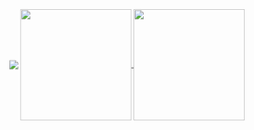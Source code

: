 <img align="center" src="https://streak-stats.demolab.com/?user=brianveltman" />

<a href="https://github.com/anuraghazra/github-readme-stats">
  <img height=200 align="center" src="https://github-readme-stats.vercel.app/api?username=brianveltman&hide=contribs&show=prs_merged,prs_merged_percentage&show_icons=true&rank_icon=github&bg_color=00000000&hide_border=true&title_color=1f6feb&icon_color=1f6feb&text_color=7e8590" />
</a>
<a href="https://github.com/anuraghazra/github-readme-stats">
  <img height=200 align="center" src="https://github-readme-stats.vercel.app/api/top-langs/?username=brianveltman&langs_count=8&hide=html,css&layout=compact&hide_progress=true&bg_color=00000000&hide_border=true&title_color=1f6feb&card_width=320" />
</a>
